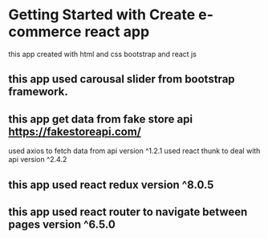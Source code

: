 # Getting Started with Create e-commerce react app
this app created with html and css bootstrap and react js

## this app used carousal slider from bootstrap framework.
## this app get data from fake store api https://fakestoreapi.com/
   used axios to fetch data from api version ^1.2.1
   used react thunk to deal with api version ^2.4.2
   
## this app used react redux version ^8.0.5
## this app used react router to navigate between pages version ^6.5.0
